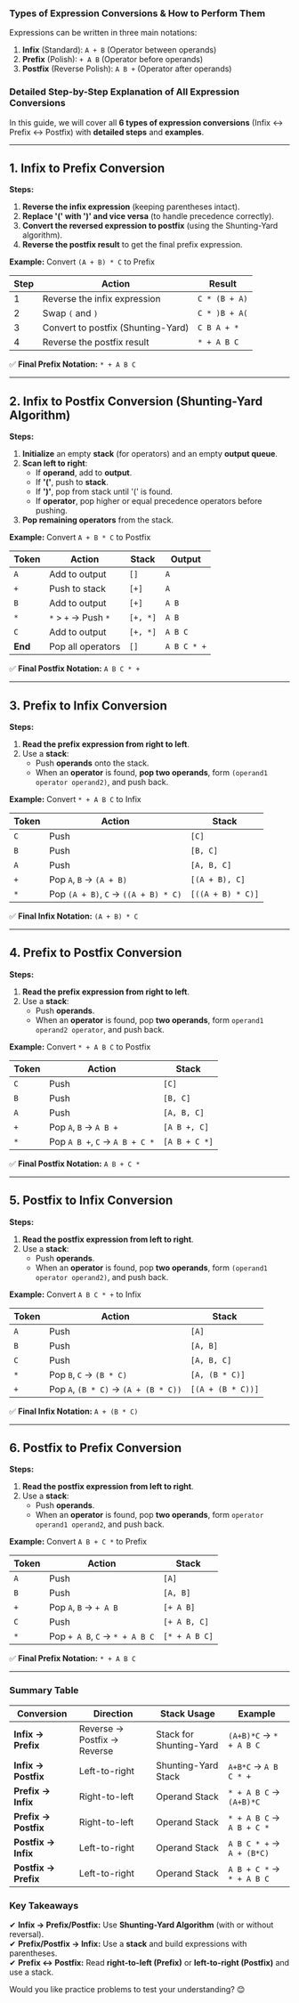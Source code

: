 ### **Types of Expression Conversions & How to Perform Them**  
Expressions can be written in three main notations:  
1. **Infix** (Standard): `A + B` (Operator between operands)  
2. **Prefix** (Polish): `+ A B` (Operator before operands)  
3. **Postfix** (Reverse Polish): `A B +` (Operator after operands)  

### **Detailed Step-by-Step Explanation of All Expression Conversions**  

In this guide, we will cover all **6 types of expression conversions** (Infix ↔ Prefix ↔ Postfix) with **detailed steps** and **examples**.  

---

## **1. Infix to Prefix Conversion**  
**Steps:**  
1. **Reverse the infix expression** (keeping parentheses intact).  
2. **Replace '(' with ')' and vice versa** (to handle precedence correctly).  
3. **Convert the reversed expression to postfix** (using the Shunting-Yard algorithm).  
4. **Reverse the postfix result** to get the final prefix expression.  

**Example:** Convert `(A + B) * C` to Prefix  

| **Step** | **Action** | **Result** |
|----------|-----------|------------|
| 1 | Reverse the infix expression | `C * (B + A)` |
| 2 | Swap `(` and `)` | `C * )B + A(` |
| 3 | Convert to postfix (Shunting-Yard) | `C B A + *` |
| 4 | Reverse the postfix result | `* + A B C` |

✅ **Final Prefix Notation:** `* + A B C`  

---

## **2. Infix to Postfix Conversion (Shunting-Yard Algorithm)**  
**Steps:**  
1. **Initialize** an empty **stack** (for operators) and an empty **output queue**.  
2. **Scan left to right**:  
   - If **operand**, add to **output**.  
   - If **'('**, push to **stack**.  
   - If **')'**, pop from stack until '(' is found.  
   - If **operator**, pop higher or equal precedence operators before pushing.  
3. **Pop remaining operators** from the stack.  

**Example:** Convert `A + B * C` to Postfix  

| **Token** | **Action** | **Stack** | **Output** |
|-----------|------------|-----------|------------|
| `A` | Add to output | `[]` | `A` |
| `+` | Push to stack | `[+]` | `A` |
| `B` | Add to output | `[+]` | `A B` |
| `*` | `*` > `+` → Push `*` | `[+, *]` | `A B` |
| `C` | Add to output | `[+, *]` | `A B C` |
| **End** | Pop all operators | `[]` | `A B C * +` |

✅ **Final Postfix Notation:** `A B C * +`  

---

## **3. Prefix to Infix Conversion**  
**Steps:**  
1. **Read the prefix expression from right to left**.  
2. Use a **stack**:  
   - Push **operands** onto the stack.  
   - When an **operator** is found, **pop two operands**, form `(operand1 operator operand2)`, and push back.  

**Example:** Convert `* + A B C` to Infix  

| **Token** | **Action** | **Stack** |
|-----------|------------|-----------|
| `C` | Push | `[C]` |
| `B` | Push | `[B, C]` |
| `A` | Push | `[A, B, C]` |
| `+` | Pop `A`, `B` → `(A + B)` | `[(A + B), C]` |
| `*` | Pop `(A + B)`, `C` → `((A + B) * C)` | `[((A + B) * C)]` |

✅ **Final Infix Notation:** `(A + B) * C`  

---

## **4. Prefix to Postfix Conversion**  
**Steps:**  
1. **Read the prefix expression from right to left**.  
2. Use a **stack**:  
   - Push **operands**.  
   - When an **operator** is found, pop **two operands**, form `operand1 operand2 operator`, and push back.  

**Example:** Convert `* + A B C` to Postfix  

| **Token** | **Action** | **Stack** |
|-----------|------------|-----------|
| `C` | Push | `[C]` |
| `B` | Push | `[B, C]` |
| `A` | Push | `[A, B, C]` |
| `+` | Pop `A`, `B` → `A B +` | `[A B +, C]` |
| `*` | Pop `A B +`, `C` → `A B + C *` | `[A B + C *]` |

✅ **Final Postfix Notation:** `A B + C *`  

---

## **5. Postfix to Infix Conversion**  
**Steps:**  
1. **Read the postfix expression from left to right**.  
2. Use a **stack**:  
   - Push **operands**.  
   - When an **operator** is found, pop **two operands**, form `(operand1 operator operand2)`, and push back.  

**Example:** Convert `A B C * +` to Infix  

| **Token** | **Action** | **Stack** |
|-----------|------------|-----------|
| `A` | Push | `[A]` |
| `B` | Push | `[A, B]` |
| `C` | Push | `[A, B, C]` |
| `*` | Pop `B`, `C` → `(B * C)` | `[A, (B * C)]` |
| `+` | Pop `A`, `(B * C)` → `(A + (B * C))` | `[(A + (B * C))]` |

✅ **Final Infix Notation:** `A + (B * C)`  

---

## **6. Postfix to Prefix Conversion**  
**Steps:**  
1. **Read the postfix expression from left to right**.  
2. Use a **stack**:  
   - Push **operands**.  
   - When an **operator** is found, pop **two operands**, form `operator operand1 operand2`, and push back.  

**Example:** Convert `A B + C *` to Prefix  

| **Token** | **Action** | **Stack** |
|-----------|------------|-----------|
| `A` | Push | `[A]` |
| `B` | Push | `[A, B]` |
| `+` | Pop `A`, `B` → `+ A B` | `[+ A B]` |
| `C` | Push | `[+ A B, C]` |
| `*` | Pop `+ A B`, `C` → `* + A B C` | `[* + A B C]` |

✅ **Final Prefix Notation:** `* + A B C`  

---

### **Summary Table**  
| **Conversion** | **Direction** | **Stack Usage** | **Example** |
|----------------|---------------|-----------------|-------------|
| **Infix → Prefix** | Reverse → Postfix → Reverse | Stack for Shunting-Yard | `(A+B)*C` → `* + A B C` |
| **Infix → Postfix** | Left-to-right | Shunting-Yard Stack | `A+B*C` → `A B C * +` |
| **Prefix → Infix** | Right-to-left | Operand Stack | `* + A B C` → `(A+B)*C` |
| **Prefix → Postfix** | Right-to-left | Operand Stack | `* + A B C` → `A B + C *` |
| **Postfix → Infix** | Left-to-right | Operand Stack | `A B C * +` → `A + (B*C)` |
| **Postfix → Prefix** | Left-to-right | Operand Stack | `A B + C *` → `* + A B C` |

### **Key Takeaways**  
✔ **Infix → Prefix/Postfix:** Use **Shunting-Yard Algorithm** (with or without reversal).  
✔ **Prefix/Postfix → Infix:** Use a **stack** and build expressions with parentheses.  
✔ **Prefix ↔ Postfix:** Read **right-to-left (Prefix)** or **left-to-right (Postfix)** and use a stack.  

Would you like practice problems to test your understanding? 😊